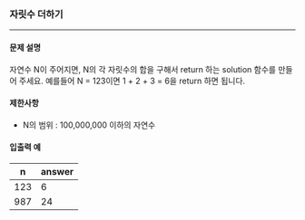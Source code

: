 ### 자릿수 더하기

***

#### 문제 설명

자연수 N이 주어지면, N의 각 자릿수의 합을 구해서 return 하는 solution 함수를 만들어 주세요.
예를들어 N = 123이면 1 + 2 + 3 = 6을 return 하면 됩니다.

#### 제한사항
- N의 범위 : 100,000,000 이하의 자연수

#### 입출력 예
|n   |answer|
|----|------|
|123 |6     |
|987 |24    |